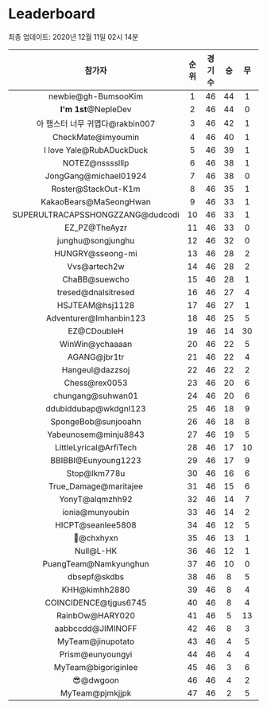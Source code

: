 # Leaderboard
최종 업데이트: 2020년 12월 11일 02시 14분




| 참가자 | 순위 | 경기수 | 승 | 무 | 패 | 승점 |
|:---:|:---:|:---:|:---:|:---:|:---:|:---:|
| newbie@gh-BumsooKim | 1 | 46 | 44 | 1 | 1 | 133 |
| **I'm 1st**@NepleDev | 2 | 46 | 44 | 0 | 2 | 132 |
| 아 햄스터 너무 귀엽다@rakbin007 | 3 | 46 | 42 | 1 | 3 | 127 |
| CheckMate@imyoumin | 4 | 46 | 40 | 1 | 5 | 121 |
| I love Yale@RubADuckDuck | 5 | 46 | 39 | 1 | 6 | 118 |
| NOTEZ@nsssslllp | 6 | 46 | 38 | 1 | 7 | 115 |
| JongGang@michael01924 | 7 | 46 | 38 | 0 | 8 | 114 |
| Roster@StackOut-K1m | 8 | 46 | 35 | 1 | 10 | 106 |
| KakaoBears@MaSeongHwan | 9 | 46 | 33 | 1 | 12 | 100 |
| SUPERULTRACAPSSHONGZZANG@dudcodi | 10 | 46 | 33 | 1 | 12 | 100 |
| EZ_PZ@TheAyzr | 11 | 46 | 33 | 0 | 13 | 99 |
| junghu@songjunghu | 12 | 46 | 32 | 0 | 14 | 96 |
| HUNGRY@sseong-mi | 13 | 46 | 28 | 2 | 16 | 86 |
| Vvs@artech2w | 14 | 46 | 28 | 2 | 16 | 86 |
| ChaBB@suewcho | 15 | 46 | 28 | 1 | 17 | 85 |
| tresed@dnalsitresed | 16 | 46 | 27 | 4 | 15 | 85 |
| HSJTEAM@hsj1128 | 17 | 46 | 27 | 1 | 18 | 82 |
| Adventurer@Imhanbin123 | 18 | 46 | 25 | 5 | 16 | 80 |
| EZ@CDoubleH | 19 | 46 | 14 | 30 | 2 | 72 |
| WinWin@ychaaaan | 20 | 46 | 22 | 5 | 19 | 71 |
| AGANG@jbr1tr | 21 | 46 | 22 | 4 | 20 | 70 |
| Hangeul@dazzsoj | 22 | 46 | 22 | 2 | 22 | 68 |
| Chess@rex0053 | 23 | 46 | 20 | 6 | 20 | 66 |
| chungang@suhwan01 | 24 | 46 | 20 | 6 | 20 | 66 |
| ddubiddubap@wkdgnl123 | 25 | 46 | 18 | 9 | 19 | 63 |
| SpongeBob@sunjooahn | 26 | 46 | 18 | 8 | 20 | 62 |
| Yabeunosem@minju8843 | 27 | 46 | 19 | 5 | 22 | 62 |
| LittleLyrical@ArfiTech | 28 | 46 | 17 | 10 | 19 | 61 |
| BBIBBI@Eunyoung1223 | 29 | 46 | 17 | 9 | 20 | 60 |
| Stop@lkm778u | 30 | 46 | 16 | 6 | 24 | 54 |
| True_Damage@maritajee | 31 | 46 | 15 | 6 | 25 | 51 |
| YonyT@alqmzhh92 | 32 | 46 | 14 | 7 | 25 | 49 |
| ionia@munyoubin | 33 | 46 | 14 | 2 | 30 | 44 |
| HICPT@seanlee5808 | 34 | 46 | 12 | 5 | 29 | 41 |
| 👑@chxhyxn | 35 | 46 | 13 | 1 | 32 | 40 |
| Null@L-HK | 36 | 46 | 12 | 1 | 33 | 37 |
| PuangTeam@Namkyunghun | 37 | 46 | 10 | 0 | 36 | 30 |
| dbsepf@skdbs | 38 | 46 | 8 | 5 | 33 | 29 |
| KHH@kimhh2880 | 39 | 46 | 8 | 4 | 34 | 28 |
| COINCIDENCE@tjgus6745 | 40 | 46 | 8 | 4 | 34 | 28 |
| RainbOw@HARY020 | 41 | 46 | 5 | 13 | 28 | 28 |
| aabbccdd@JIMINOFF | 42 | 46 | 8 | 3 | 35 | 27 |
| MyTeam@jinupotato | 43 | 46 | 4 | 5 | 37 | 17 |
| Prism@eunyoungyi | 44 | 46 | 4 | 4 | 38 | 16 |
| MyTeam@bigoriginlee | 45 | 46 | 3 | 6 | 37 | 15 |
| 😎@dwgoon | 46 | 46 | 4 | 2 | 40 | 14 |
| MyTeam@pjmkjjpk | 47 | 46 | 2 | 5 | 39 | 11 |
